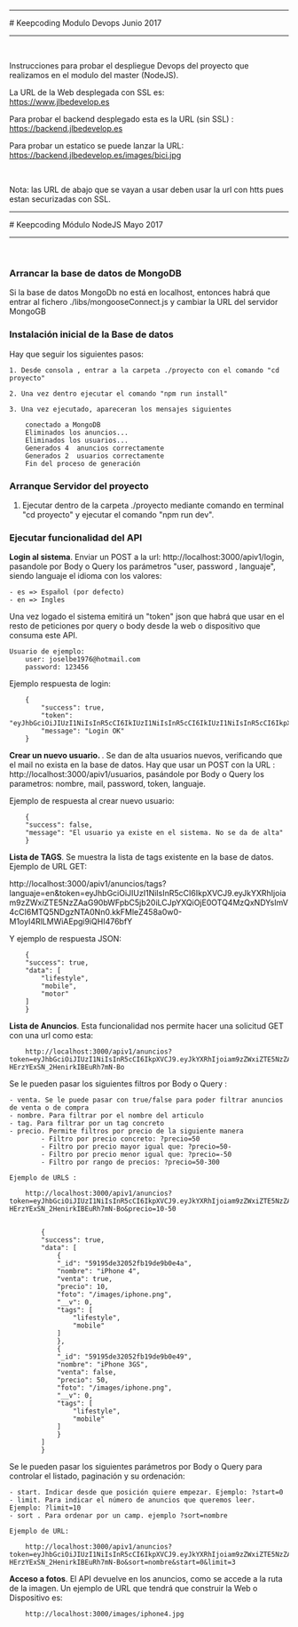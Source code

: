 <hr>
# Keepcoding Modulo Devops Junio 2017
<hr>
<br>

Instrucciones para probar el despliegue Devops del proyecto que realizamos en el modulo del master (NodeJS).<br>

La URL de la Web desplegada con SSL es:
<br>
https://www.jlbedevelop.es


Para probar el backend desplegado esta es la URL (sin SSL) :
<br>
https://backend.jlbedevelop.es

Para probar un estatico se puede lanzar la URL:
<br>
https://backend.jlbedevelop.es/images/bici.jpg

<br>

Nota: las URL de abajo que se vayan a usar deben usar la url con htts pues estan securizadas con SSL.


<hr>
# Keepcoding Módulo NodeJS Mayo 2017
<hr>
<br>

<h3>Arrancar la base de datos de MongoDB</h3>
Si la base de datos MongoDb no está en localhost, entonces habrá que entrar al fichero ./libs/mongooseConnect.js y cambiar la URL del servidor MongoGB


<h3>Instalación inicial de la Base de datos</h3>
Hay que seguir los siguientes pasos:

    1. Desde consola , entrar a la carpeta ./proyecto con el comando "cd proyecto"

    2. Una vez dentro ejecutar el comando "npm run install"

    3. Una vez ejecutado, apareceran los mensajes siguientes

        conectado a MongoDB
        Eliminados los anuncios...
        Eliminados los usuarios...
        Generados 4  anuncios correctamente
        Generados 2  usuarios correctamente
        Fin del proceso de generación


<h3>Arranque Servidor del proyecto</h3>

1. Ejecutar dentro de la carpeta ./proyecto mediante comando en terminal "cd proyecto" y  ejecutar el comando "npm run dev".


<h3>Ejecutar funcionalidad del API</h3>


<b>Login al sistema</b>. Enviar un POST a la url: http://localhost:3000/apiv1/login, pasandole por Body o Query los parámetros "user, password , languaje", siendo languaje el idioma con los valores:

    - es => Español (por defecto)
    - en => Ingles

Una vez logado el sistema emitirá un "token" json que habrá que usar en el resto de peticiones por query o body desde la web o dispositivo que consuma este API.

    Usuario de ejemplo:
        user: joselbe1976@hotmail.com
        password: 123456


Ejemplo respuesta de login:

        {
            "success": true,
            "token": "eyJhbGciOiJIUzI1NiIsInR5cCI6IkIUzI1NiIsInR5cCI6IkIUzI1NiIsInR5cCI6IkpXVCJY",
            "message": "Login OK"
        }

<b>Crear un nuevo usuario. </b>. Se dan de alta usuarios nuevos, verificando que el mail no exista en la base de datos. Hay que usar un POST con la URL : http://localhost:3000/apiv1/usuarios, pasándole por Body o Query los parametros: nombre, mail, password, token, languaje.

Ejemplo de respuesta al crear nuevo usuario:

        {
        "success": false,
        "message": "El usuario ya existe en el sistema. No se da de alta"
        }      


<b>Lista de TAGS</b>. Se muestra la lista de tags existente en la base de datos.  Ejemplo de URL GET:

http://localhost:3000/apiv1/anuncios/tags?languaje=en&token=eyJhbGciOiJIUzI1NiIsInR5cCI6IkpXVCJ9.eyJkYXRhIjoiam9zZWxiZTE5NzZAaG90bWFpbC5jb20iLCJpYXQiOjE0OTQ4MzQxNDYsImV4cCI6MTQ5NDgzNTA0Nn0.kkFMleZ458a0w0-M1oyI4RlLMWiAEpgi9iQHI476bfY

Y ejemplo de respuesta JSON:

        {
        "success": true,
        "data": [
            "lifestyle",
            "mobile",
            "motor"
        ]
        }


<b>Lista de Anuncios</b>. Esta funcionalidad nos permite hacer una solicitud GET con una url como esta:

        http://localhost:3000/apiv1/anuncios?token=eyJhbGciOiJIUzI1NiIsInR5cCI6IkpXVCJ9.eyJkYXRhIjoiam9zZWxiZTE5NzZAaG90bWFpbC5jb20iLCJpYXQiOjE0OTQ4MzQ3ODUsImV4cCI6MTQ5NDgzNTY4NX0.u6foJGDI6rAQj-HErzYExSN_2HenirkIBEuRh7mN-Bo

Se le pueden pasar los siguientes filtros por Body o Query :

    - venta. Se le puede pasar con true/false para poder filtrar anuncios de venta o de compra
    - nombre. Para filtrar por el nombre del articulo
    - tag. Para filtrar por un tag concreto
    - precio. Permite filtros por precio de la siguiente manera
            - Filtro por precio concreto: ?precio=50
            - Filtro por precio mayor igual que: ?precio=50-
            - Filtro por precio menor igual que: ?precio=-50
            - Filtro por rango de precios: ?precio=50-300

    Ejemplo de URLS :

        http://localhost:3000/apiv1/anuncios?token=eyJhbGciOiJIUzI1NiIsInR5cCI6IkpXVCJ9.eyJkYXRhIjoiam9zZWxiZTE5NzZAaG90bWFpbC5jb20iLCJpYXQiOjE0OTQ4MzQ3ODUsImV4cCI6MTQ5NDgzNTY4NX0.u6foJGDI6rAQj-HErzYExSN_2HenirkIBEuRh7mN-Bo&precio=10-50


            {
            "success": true,
            "data": [
                {
                "_id": "59195de32052fb19de9b0e4a",
                "nombre": "iPhone 4",
                "venta": true,
                "precio": 10,
                "foto": "/images/iphone.png",
                "__v": 0,
                "tags": [
                    "lifestyle",
                    "mobile"
                ]
                },
                {
                "_id": "59195de32052fb19de9b0e49",
                "nombre": "iPhone 3GS",
                "venta": false,
                "precio": 50,
                "foto": "/images/iphone.png",
                "__v": 0,
                "tags": [
                    "lifestyle",
                    "mobile"
                ]
                }
            ]
            }

Se le pueden pasar los siguientes parámetros por Body o Query para controlar el listado, paginación y su ordenación:

    - start. Indicar desde que posición quiere empezar. Ejemplo: ?start=0
    - limit. Para indicar el número de anuncios que queremos leer. Ejemplo: ?limit=10
    - sort . Para ordenar por un camp. ejemplo ?sort=nombre

    Ejemplo de URL:

        http://localhost:3000/apiv1/anuncios?token=eyJhbGciOiJIUzI1NiIsInR5cCI6IkpXVCJ9.eyJkYXRhIjoiam9zZWxiZTE5NzZAaG90bWFpbC5jb20iLCJpYXQiOjE0OTQ4MzQ3ODUsImV4cCI6MTQ5NDgzNTY4NX0.u6foJGDI6rAQj-HErzYExSN_2HenirkIBEuRh7mN-Bo&sort=nombre&start=0&limit=3
        

<b>Acceso a fotos</b>. El API devuelve en los anuncios, como se accede a la ruta de la imagen. Un ejemplo de URL que tendrá que construir la Web o Dispositivo es:

        http://localhost:3000/images/iphone4.jpg

